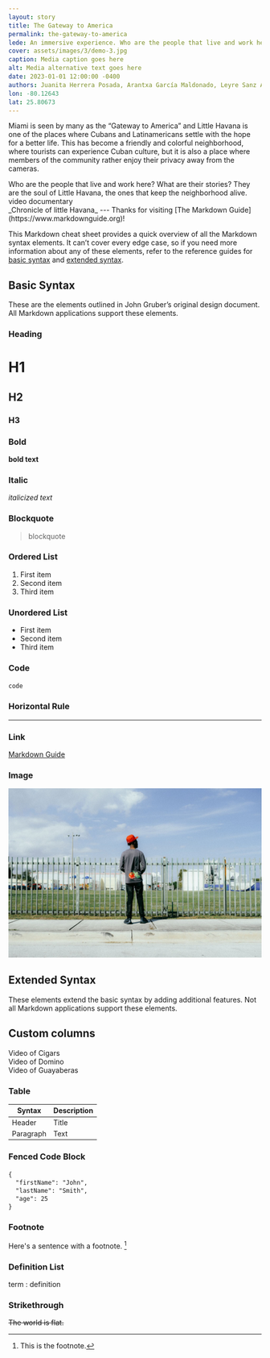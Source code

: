```yaml
---
layout: story
title: The Gateway to America
permalink: the-gateway-to-america
lede: An immersive experience. Who are the people that live and work here? What are their stories?  They are the soul of Little Havana, the ones that keep the neighborhood alive. 
cover: assets/images/3/demo-3.jpg
caption: Media caption goes here
alt: Media alternative text goes here
date: 2023-01-01 12:00:00 -0400
authors: Juanita Herrera Posada, Arantxa García Maldonado, Leyre Sanz Anadón, Veronica Pomenta and Clara Privé Chávarri
lon: -80.12643
lat: 25.80673
---
```

Miami is seen by many as the “Gateway to America” and Little Havana is one of the places where Cubans and Latinamericans settle with the hope for a better life. This has become a friendly and colorful neighborhood, where tourists can experience Cuban culture, but it is also a place where members of the community rather enjoy their privacy away from the cameras.  
<div class="row">
  <div class="col-6">
    Who are the people that live and work here? What are their stories?  They are the soul of Little Havana, the ones that keep the neighborhood alive. 
  </div>
  <div class="col-6">
   video documentary
  </div>
</div>
_Chronicle of little Havana_
---
Thanks for visiting [The Markdown Guide](https://www.markdownguide.org)!

This Markdown cheat sheet provides a quick overview of all the Markdown syntax elements. It can’t cover every edge case, so if you need more information about any of these elements, refer to the reference guides for [basic syntax](https://www.markdownguide.org/basic-syntax) and [extended syntax](https://www.markdownguide.org/extended-syntax).

## Basic Syntax

These are the elements outlined in John Gruber’s original design document. All Markdown applications support these elements.


### Heading

# H1

## H2

### H3

### Bold

**bold text**

### Italic

_italicized text_

### Blockquote

> blockquote

### Ordered List

1. First item
2. Second item
3. Third item

### Unordered List

- First item
- Second item
- Third item

### Code

`code`

### Horizontal Rule

---

### Link

[Markdown Guide](https://www.markdownguide.org)

### Image

![Alternative text goes here](assets/images/1/demo-1.jpg)

## Extended Syntax

These elements extend the basic syntax by adding additional features. Not all Markdown applications support these elements.

## Custom columns

<div class="row">
  <div class="col-4">
    Video of Cigars 
  </div>
  <div class="col-4">
    Video of Domino
  </div>
  <div class="col-4">
    Video of Guayaberas
  </div>
</div>

### Table

| Syntax    | Description |
| --------- | ----------- |
| Header    | Title       |
| Paragraph | Text        |

### Fenced Code Block

```
{
  "firstName": "John",
  "lastName": "Smith",
  "age": 25
}
```

### Footnote

Here's a sentence with a footnote. [^1]

[^1]: This is the footnote.

### Definition List

term
: definition

### Strikethrough

~~The world is flat.~~
